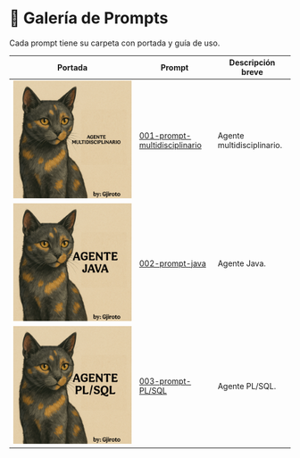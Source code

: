 # 🧠 Galería de Prompts

Cada prompt tiene su carpeta con portada y guía de uso.

| Portada | Prompt | Descripción breve |
|---|---|---|
| [![001](prompts/001-prompt-multidisciplinario/cover.png)](prompts/001-prompt-multidisciplinario/README.md) | [001-prompt-multidisciplinario](prompts/001-prompt-multidisciplinario/README.md) | Agente multidisciplinario. |
| [![002](prompts/002-prompt-java/cover.png)](prompts/002-prompt-java/README.md) | [002-prompt-java](prompts/002-prompt-java/README.md) | Agente Java. |
| [![003](prompts/003-prompt-plSQL/cover.png)](prompts/003-prompt-plSQL/README.md) | [003-prompt-PL/SQL](prompts/003-prompt-plSQL/README.md) |Agente PL/SQL. |

